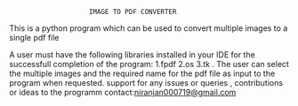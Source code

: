 
						IMAGE TO PDF CONVERTER
This is a python program which can be used to convert multiple images to a single pdf file

A user must have the following libraries installed in your IDE for the successfull completion of the program:
1.fpdf
2.os
3.tk .
The user can select the multiple images and  the required name for the pdf file as input to the program when requested.
support
for any issues or queries , contributions or ideas to the programm contact:niranjan000719@gmail.com
